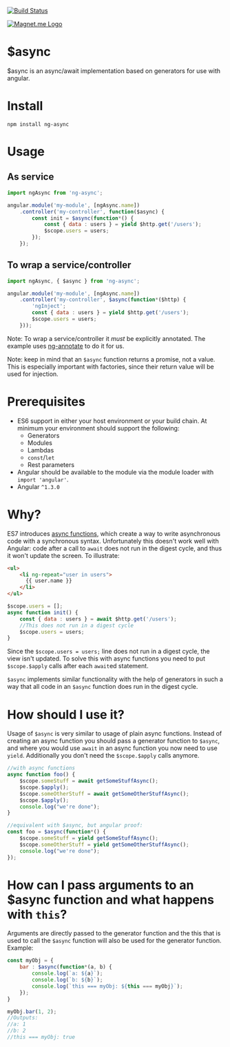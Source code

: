 [![Build Status](https://travis-ci.org/Magnetme/ng-async.svg?branch=master)](https://travis-ci.org/Magnetme/ng-async)

[![Magnet.me Logo](https://cdn.magnet.me/images/logo-2015-full.svg)](https://magnet.me?ref=github-ng-async "Discover the best companies, jobs and internships at Magnet.me")

# $async

$async is an async/await implementation based on generators for use with angular.

# Install

`npm install ng-async`

# Usage

## As service
```javascript
import ngAsync from 'ng-async';

angular.module('my-module', [ngAsync.name])
	.controller('my-controller', function($async) {
		const init = $async(function*() {
			const { data : users } = yield $http.get('/users');
			$scope.users = users;
		});
	});
```

## To wrap a service/controller

```javascript
import ngAsync, { $async } from 'ng-async';

angular.module('my-module', [ngAsync.name])
	.controller('my-controller', $async(function*($http) {
		'ngInject';
		const { data : users } = yield $http.get('/users');
		$scope.users = users;
	}));
```

Note: To wrap a service/controller it *must* be explicitly annotated. The example uses [ng-annotate](https://github.com/olov/ng-annotate) to do it for us.

Note: keep in mind that an `$async` function returns a promise, not a value. This is especially important with factories, since their return value will be used for injection.

# Prerequisites

- ES6 support in either your host environment or your build chain. At minimum your environment should support the following:
  - Generators
  - Modules
  - Lambdas
  - `const`/`let`
  - Rest parameters
- Angular should be available to the module via the module loader with `import 'angular'`.
- Angular `^1.3.0`

# Why?

ES7 introduces [async functions](http://tc39.github.io/ecmascript-asyncawait/), which create a way to write asynchronous code with a synchronous syntax.
Unfortunately this doesn't work well with Angular: code after a call to `await` does not run in the digest cycle, and thus it won't update the screen. To illustrate:

```html
<ul>
	<li ng-repeat="user in users">
	  {{ user.name }}
	</li>
</ul>
```
```javascript
$scope.users = [];
async function init() {
	const { data : users } = await $http.get('/users');
	//This does not run in a digest cycle
	$scope.users = users;
}
```

Since the `$scope.users = users;` line does not run in a digest cycle, the view isn't updated. To solve this with async functions you need to put `$scope.$apply` calls after each `await`ed statement.

`$async` implements similar functionality with the help of generators in such a way that all code in an `$async` function does run in the digest cycle.

# How should I use it?

Usage of `$async` is very similar to usage of plain async functions. Instead of creating an async function you should pass a generator function to `$async`, and where you would use `await` in an async function you now need to use `yield`. Additionally you don't need the `$scope.$apply` calls anymore.

```javascript
//with async functions
async function foo() {
	$scope.someStuff = await getSomeStuffAsync();
	$scope.$apply();
	$scope.someOtherStuff = await getSomeOtherStuffAsync();
	$scope.$apply();
	console.log("we're done");
}

//equivalent with $async, but angular proof:
const foo = $async(function*() {
	$scope.someStuff = yield getSomeStuffAsync();
	$scope.someOtherStuff = yield getSomeOtherStuffAsync();
	console.log("we're done");
});
```

# How can I pass arguments to an $async function and what happens with `this`?

Arguments are directly passed to the generator function and the this that is used to call the `$async` function will also be used for the generator function. Example:

```javascript
const myObj = {
	bar : $async(function*(a, b) {
		console.log(`a: ${a}`);
		console.log(`b: ${b}`);
		console.log(`this === myObj: ${this === myObj}`);
	});
}

myObj.bar(1, 2);
//Outputs:
//a: 1
//b: 2
//this === myObj: true
```

